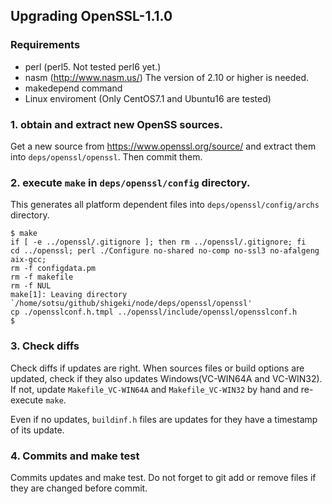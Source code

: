 ## Upgrading OpenSSL-1.1.0

### Requirements
- perl (perl5. Not tested perl6 yet.)
- nasm (http://www.nasm.us/)  The version of 2.10 or higher is needed.
- makedepend command
- Linux enviroment (Only CentOS7.1 and Ubuntu16 are tested)

### 1. obtain and extract new OpenSS sources.

Get a new source from  https://www.openssl.org/source/ and extract
them into `deps/openssl/openssl`. Then commit them.

### 2. execute `make` in `deps/openssl/config` directory.

This generates all platform dependent files into
`deps/openssl/config/archs` directory.

```
$ make
if [ -e ../openssl/.gitignore ]; then rm ../openssl/.gitignore; fi
cd ../openssl; perl ./Configure no-shared no-comp no-ssl3 no-afalgeng
aix-gcc;
rm -f configdata.pm
rm -f makefile
rm -f NUL
make[1]: Leaving directory
`/home/sotsu/github/shigeki/node/deps/openssl/openssl'
cp ./opensslconf.h.tmpl ../openssl/include/openssl/opensslconf.h
$
```

### 3. Check diffs

Check diffs if updates are right. When sources files or build options
are updated, check if they also updates Windows(VC-WIN64A and
VC-WIN32). If not, update `Makefile_VC-WIN64A` and `Makefile_VC-WIN32`
by hand and re-execute `make`.

Even if no updates, `buildinf.h` files are updates for they have a
timestamp of its update.

### 4. Commits and make test

Commits updates and make test. Do not forget to git add or remove
files if they are changed before commit.
